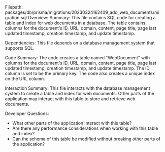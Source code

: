 Filepath: packages/db/prisma/migrations/20230324162409_add_web_documents/migration.sql
Overview: Summary:
This file contains SQL code for creating a table and index for web documents in a database. The table contains columns for the document's ID, URL, domain, content, page title, page last updated timestamp, creation timestamp, and update timestamp.

Dependencies:
This file depends on a database management system that supports SQL.

Code Summary:
The code creates a table named "WebDocument" with columns for the document's ID, URL, domain, content, page title, page last updated timestamp, creation timestamp, and update timestamp. The ID column is set to be the primary key. The code also creates a unique index on the URL column.

Interaction Summary:
This file interacts with the database management system to create a table and index for web documents. Other parts of the application may interact with this table to store and retrieve web documents.

Developer Questions:
- What other parts of the application interact with this table?
- Are there any performance considerations when working with this table and index?
- Can the schema of this table be modified without breaking other parts of the application?

